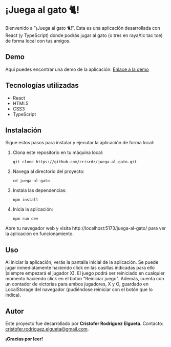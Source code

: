 # ¡Juega al gato 🐈!

Bienvenido a "¡Juega al gato 🐈!". Esta es una aplicación desarrollada con React (y TypeScript) donde podrás jugar al gato (o tres en raya/tic tac toe) de forma local con tus amigos.

## Demo

Aquí puedes encontrar una demo de la aplicación: [Enlace a la demo](https://crisrdz.github.io/juega-al-gato/)

## Tecnologías utilizadas

- React
- HTML5
- CSS3
- TypeScript

## Instalación

Sigue estos pasos para instalar y ejecutar la aplicación de forma local:

1. Clona este repositorio en tu máquina local:

   ```shell
   git clone https://github.com/crisrdz/juega-al-gato.git

2. Navega al directorio del proyecto:

   ```shell
   cd juega-al-gato

3. Instala las dependencias:

   ```shell
   npm install

4. Inicia la aplicación:

   ```shell
   npm run dev

Abre tu navegador web y visita http://localhost:5173/juega-al-gato/ para ver la aplicación en funcionamiento.

## Uso
Al iniciar la aplicación, verás la pantalla inicial de la aplicación. Se puede jugar inmediatamente haciendo click en las casillas indicadas para ello (siempre empezará el jugador X). El juego podrá ser reiniciado en cualquier momento haciendo click en el botón "Reiniciar juego". Además, cuenta con un contador de victorias para ambos jugadores, X y O, guardado en LocalStorage del navegador (pudiéndose reiniciar con el botón que lo indica).

## Autor
Este proyecto fue desarrollado por **Cristofer Rodríguez Elgueta**. Contacto: cristofer.rodriguez.elgueta@gmail.com.

**¡Gracias por leer!**